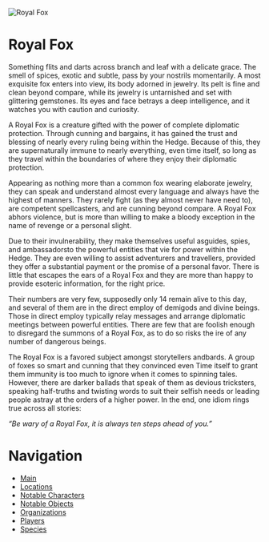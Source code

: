 ![Royal Fox](RFox.png)

# Royal Fox

Something flits and darts across branch and leaf with a delicate grace. The smell of spices, exotic and subtle, pass by your nostrils momentarily. A most exquisite fox enters into view, its body adorned in jewelry. Its pelt is fine and clean beyond compare, while its jewelry is untarnished and set with glittering gemstones. Its eyes and face betrays a deep intelligence, and it watches you with caution and curiosity.

A Royal Fox is a creature gifted with the power of complete diplomatic protection. Through cunning and bargains, it has gained the trust and blessing of nearly every 
ruling being within the Hedge. Because of this, they are supernaturally immune to nearly everything, even time itself, so long as they travel within the boundaries of where they enjoy their diplomatic protection.

Appearing as nothing more than a common fox wearing elaborate jewelry, they can speak and understand almost every language and always have the highest of manners. They rarely fight (as they almost never have need to), are competent spellcasters, and are cunning beyond compare. A Royal Fox abhors violence, but is more than willing to make a bloody exception in the name of revenge or a personal slight. 

Due to their invulnerability, they make themselves useful asguides, spies, and ambassadorsto the powerful entities that vie for power within the Hedge. They are even willing to assist adventurers and travellers, provided they offer a substantial payment or the promise of a personal favor. There is little that escapes the ears of a Royal Fox and they are more than happy to provide esoteric information, for the right price.

Their numbers are very few, supposedly only 14 remain alive to this day, and several of them are in the direct employ of demigods and divine beings. Those in direct employ typically relay messages and arrange diplomatic meetings between powerful entities. There are few that are foolish enough to disregard the summons of a Royal Fox, as to do so risks the ire of any number of dangerous beings. 

The Royal Fox is a favored subject amongst storytellers andbards. A group of foxes so smart and cunning that they convinced even Time itself to grant them immunity is too much to ignore when it comes to spinning tales. However, there are darker ballads that speak of them as devious tricksters, speaking half-truths and twisting words to suit their selfish needs or leading people astray at the orders of a higher power. In the end, one idiom rings true across all stories:

*“Be wary of a Royal Fox, it is always ten steps ahead of you.”*

# Navigation
- [Main](README.md)
- [Locations](Places.md)
- [Notable Characters](NotableCharacters.md)
- [Notable Objects](NotableObjects.md)
- [Organizations](Organizations.md)
- [Players](Players.md)
- [Species](Species.md)

